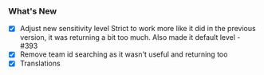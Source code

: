 ### What's New

- [x] Adjust new sensitivity level Strict to work more like it did in the previous version, it was returning a bit too much. Also made it default level - #393
- [x] Remove team id searching as it wasn't useful and returning too 
- [x] Translations
